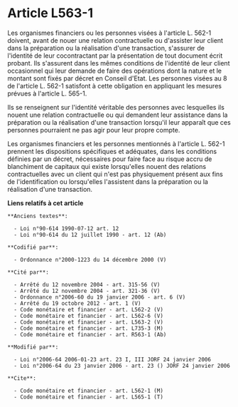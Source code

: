 # Article L563-1

Les organismes financiers ou les personnes visées à l'article L. 562-1 doivent, avant de nouer une relation contractuelle ou
d'assister leur client dans la préparation ou la réalisation d'une transaction, s'assurer de l'identité de leur cocontractant
par la présentation de tout document écrit probant. Ils s'assurent dans les mêmes conditions de l'identité de leur client
occasionnel qui leur demande de faire des opérations dont la nature et le montant sont fixés par décret en Conseil d'Etat.
Les personnes visées au 8 de l'article L. 562-1 satisfont à cette obligation en appliquant les mesures prévues à l'article L.
565-1.

Ils se renseignent sur l'identité véritable des personnes avec lesquelles ils nouent une relation contractuelle ou qui
demandent leur assistance dans la préparation ou la réalisation d'une transaction lorsqu'il leur apparaît que ces personnes
pourraient ne pas agir pour leur propre compte.

Les organismes financiers et les personnes mentionnés à l'article L. 562-1 prennent les dispositions spécifiques et
adéquates, dans les conditions définies par un décret, nécessaires pour faire face au risque accru de blanchiment de capitaux
qui existe lorsqu'elles nouent des relations contractuelles avec un client qui n'est pas physiquement présent aux fins de
l'identification ou lorsqu'elles l'assistent dans la préparation ou la réalisation d'une transaction.

**Liens relatifs à cet article**

	**Anciens textes**:

	  - Loi n°90-614 1990-07-12 art. 12
	  - Loi n°90-614 du 12 juillet 1990 - art. 12 (Ab)

	**Codifié par**:

	  - Ordonnance n°2000-1223 du 14 décembre 2000 (V)

	**Cité par**:

	  - Arrêté du 12 novembre 2004 - art. 315-56 (V)
	  - Arrêté du 12 novembre 2004 - art. 321-36 (V)
	  - Ordonnance n°2006-60 du 19 janvier 2006 - art. 6 (V)
	  - Arrêté du 19 octobre 2012 - art. 1 (V)
	  - Code monétaire et financier - art. L562-2 (V)
	  - Code monétaire et financier - art. L562-6 (V)
	  - Code monétaire et financier - art. L563-2 (V)
	  - Code monétaire et financier - art. L735-3 (M)
	  - Code monétaire et financier - art. R563-1 (Ab)

	**Modifié par**:

	  - Loi n°2006-64 2006-01-23 art. 23 I, III JORF 24 janvier 2006
	  - Loi n°2006-64 du 23 janvier 2006 - art. 23 () JORF 24 janvier 2006

	**Cite**:

	  - Code monétaire et financier - art. L562-1 (M)
	  - Code monétaire et financier - art. L565-1 (T)
